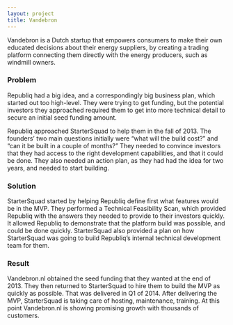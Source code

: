 ```yaml
---
layout: project
title: Vandebron
---
```


Vandebron is a Dutch startup that empowers consumers to make their own educated decisions about their energy suppliers, by creating a trading platform connecting them directly with the energy producers, such as windmill owners.

### Problem

Republiq had a big idea, and a correspondingly big business plan, which started out too high-level. They were trying to get funding, but the potential investors they approached required them to get into more technical detail to secure an initial seed funding amount.

Republiq approached StarterSquad to help them in the fall of 2013. The founders’ two main questions initially were “what will the build cost?” and “can it be built in a couple of months?” They needed to convince investors that they had access to the right development capabilities, and that it could be done. They also needed an action plan, as they had had the idea for two years, and needed to start building.

### Solution

StarterSquad started by helping Republiq define first what features would be in the MVP. They performed a Technical Feasibility Scan, which provided Republiq with the answers they needed to provide to their investors quickly. It allowed Republiq to demonstrate that the platform build was possible, and could be done quickly. StarterSquad also provided a plan on how StarterSquad was going to build Republiq’s internal technical development team for them.

### Result

Vandebron.nl obtained the seed funding that they wanted at the end of 2013. They then returned to StarterSquad to hire them to build the MVP as quickly as possible. That was delivered in Q1 of 2014. After delivering the MVP, StarterSquad is taking care of hosting, maintenance, training. At this point Vandebron.nl is showing promising growth with thousands of customers.
